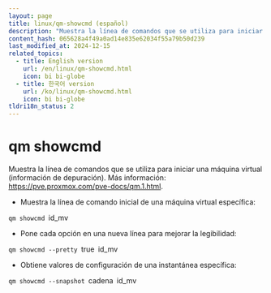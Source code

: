 ```yaml
---
layout: page
title: linux/qm-showcmd (español)
description: "Muestra la línea de comandos que se utiliza para iniciar una máquina virtual (información de depuración)."
content_hash: 065628a4f49a0ad14e835e62034f55a79b50d239
last_modified_at: 2024-12-15
related_topics:
  - title: English version
    url: /en/linux/qm-showcmd.html
    icon: bi bi-globe
  - title: 한국어 version
    url: /ko/linux/qm-showcmd.html
    icon: bi bi-globe
tldri18n_status: 2
---
```

# qm showcmd

Muestra la línea de comandos que se utiliza para iniciar una máquina virtual (información de depuración).
Más información: <https://pve.proxmox.com/pve-docs/qm.1.html>.

- Muestra la línea de comando inicial de una máquina virtual específica:

`qm showcmd `<span class="tldr-var badge badge-pill bg-dark-lm bg-white-dm text-white-lm text-dark-dm font-weight-bold">id_mv</span>

- Pone cada opción en una nueva línea para mejorar la legibilidad:

`qm showcmd --pretty `<span class="tldr-var badge badge-pill bg-dark-lm bg-white-dm text-white-lm text-dark-dm font-weight-bold">true</span>` `<span class="tldr-var badge badge-pill bg-dark-lm bg-white-dm text-white-lm text-dark-dm font-weight-bold">id_mv</span>

- Obtiene valores de configuración de una instantánea específica:

`qm showcmd --snapshot `<span class="tldr-var badge badge-pill bg-dark-lm bg-white-dm text-white-lm text-dark-dm font-weight-bold">cadena</span>` `<span class="tldr-var badge badge-pill bg-dark-lm bg-white-dm text-white-lm text-dark-dm font-weight-bold">id_mv</span>
